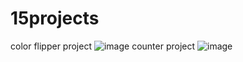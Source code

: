 # 15projects
color flipper project
![image](https://user-images.githubusercontent.com/104209441/183438044-bf421dd8-8d25-41d4-a7fd-50e0745f951c.png)
counter project
![image](https://user-images.githubusercontent.com/104209441/183559183-c5ac3718-c953-4226-8d0b-561a87d16ebc.png)

